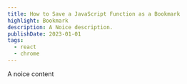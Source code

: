 ```yaml
---
title: How to Save a JavaScript Function as a Bookmark
highlight: Bookmark
description: A Noice description.
publishDate: 2023-01-01
tags:
  - react
  - chrome
---
```


A noice content
